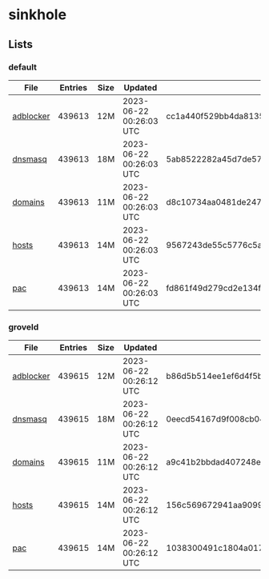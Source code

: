 # sinkhole

## Lists

### default

|File|Entries|Size|Updated|Hash|
|-|-|-|-|-|
|[adblocker](https://raw.githubusercontent.com/groveld/sinkhole/lists/default/adblocker.txt)|439613|12M|2023-06-22 00:26:03 UTC|cc1a440f529bb4da813573d5e5bd313626336c05a8c9c26d1348f40cc7dc8910|
|[dnsmasq](https://raw.githubusercontent.com/groveld/sinkhole/lists/default/dnsmasq.txt)|439613|18M|2023-06-22 00:26:03 UTC|5ab8522282a45d7de571af270aa07965becd4d6194ca82feef7fdb6bc3dd88ac|
|[domains](https://raw.githubusercontent.com/groveld/sinkhole/lists/default/domains.txt)|439613|11M|2023-06-22 00:26:03 UTC|d8c10734aa0481de24724d4f4940ba87b48cd2c4b17c0790615eb1f79b025a32|
|[hosts](https://raw.githubusercontent.com/groveld/sinkhole/lists/default/hosts.txt)|439613|14M|2023-06-22 00:26:03 UTC|9567243de55c5776c5ad6feacda62c5cb6caaaee4b815ff3bf85390f6dea9919|
|[pac](https://raw.githubusercontent.com/groveld/sinkhole/lists/default/pac.txt)|439613|14M|2023-06-22 00:26:03 UTC|fd861f49d279cd2e134fdcf432edb7b737b19cce48bd56a9d620ec83596616ee|

### groveld

|File|Entries|Size|Updated|Hash|
|-|-|-|-|-|
|[adblocker](https://raw.githubusercontent.com/groveld/sinkhole/lists/groveld/adblocker.txt)|439615|12M|2023-06-22 00:26:12 UTC|b86d5b514ee1ef6d4f5b6d1160866169bad99d36f3b5067c4a8b8c57030b9b35|
|[dnsmasq](https://raw.githubusercontent.com/groveld/sinkhole/lists/groveld/dnsmasq.txt)|439615|18M|2023-06-22 00:26:12 UTC|0eecd54167d9f008cb04d6ed54f20562f31399a61ab13da1577e2b90d3c60b22|
|[domains](https://raw.githubusercontent.com/groveld/sinkhole/lists/groveld/domains.txt)|439615|11M|2023-06-22 00:26:12 UTC|a9c41b2bbdad407248eb9fbc7f1671c6aaecc503a83a1d2962cba9dffbaafcc3|
|[hosts](https://raw.githubusercontent.com/groveld/sinkhole/lists/groveld/hosts.txt)|439615|14M|2023-06-22 00:26:12 UTC|156c569672941aa9099334fbc72b72215f980eff29baadbc1ef11bc27c49adbe|
|[pac](https://raw.githubusercontent.com/groveld/sinkhole/lists/groveld/pac.txt)|439615|14M|2023-06-22 00:26:12 UTC|1038300491c1804a0171fd4f30d9654694b045867fe63f5daa9ded2486d75fa1|
